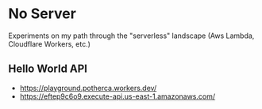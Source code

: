 # No Server

Experiments on my path through the "serverless" landscape (Aws Lambda, Cloudflare Workers, etc.)

## Hello World API

- https://playground.potherca.workers.dev/
- https://eftep9c6o9.execute-api.us-east-1.amazonaws.com/
